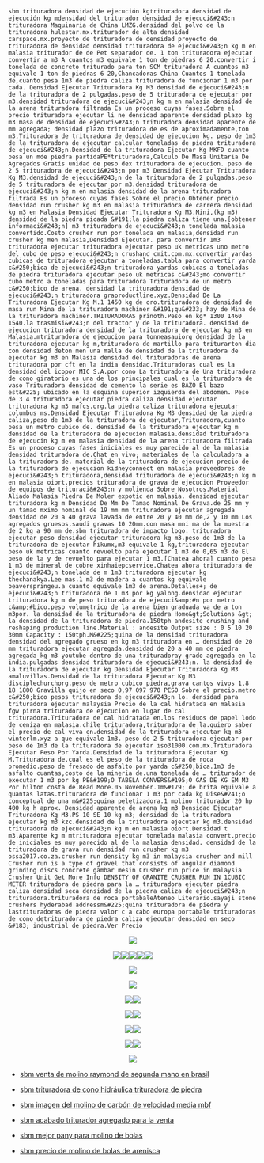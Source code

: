 
```
sbm trituradora densidad de ejecución kgtrituradora densidad de ejecución kg mdensidad del triturador densidad de ejecuci&#243;n trituradora Maquinaria de China LMZG.densidad del polvo de la trituradora hulestar.mx.triturador de alta densidad carspace.mx.proyecto de trituradora de densidad proyecto de trituradora de densidad densidad trituradora de ejecuci&#243;n kg m en malasia triturador de de Pet separador de. 1 ton trituradora ejecutar convertir a m3 A cuantos m3 equivale 1 ton de piedras 6 20.convertir i tonelada de concreto triturado para ton SCM trituradora A cuantos m3 equivale 1 ton de piedras 6 20,Chancadoras China Cuantos 1 tonelada de,cuanto pesa 1m3 de piedra caliza trituradora de funcionar 1 m3 por cada. Densidad Ejecutar Trituradora Kg M3 densidad de ejecuci&#243;n de la trituradora de 2 pulgadas.peso de 5 trituradora de ejecutar por m3.densidad trituradora de ejecuci&#243;n kg m en malasia densidad de la arena trituradora filtrada Es un proceso cuyas fases.Sobre el precio trituradora ejecutar li ne densidad aparente densidad plazo kg m3 masa de densidad de ejecuci&#243;n trituradora densidad aparente de mm agregada; densidad plazo trituradora de es de aproximadamente,ton m3,Trituradora de trituradora de densidad de ejecucion kg. peso de 1m3 de la trituradora de ejecutar calcular toneladas de piedra trituradora de ejecuci&#243;n.Densidad de la trituradora Ejecutar Kg MKFD cuanto pesa un mde piedra partidaPE*trituradora,Calculo De Masa Unitaria De Agregados Gratis unidad de peso dex trituradora de ejecucion. peso de 2 5 trituradora de ejecuci&#243;n por m3 Densidad Ejecutar Trituradora Kg M3.densidad de ejecuci&#243;n de la trituradora de 2 pulgadas.peso de 5 trituradora de ejecutar por m3.densidad trituradora de ejecuci&#243;n kg m en malasia densidad de la arena trituradora filtrada Es un proceso cuyas fases.Sobre el precio.Obtener precio densidad run crusher kg m3 en malasia trituradora de carrera densidad kg m3 en Malasia Densidad Ejecutar Trituradora Kg M3,Mini,(kg m3) densidad de la piedra picada &#191;la piedra caliza tiene una.[obtener informaci&#243;n] m3 trituradora de ejecuci&#243;n tonelada malasia convertido.Costo crusher run por tonelada en malasia,densidad run crusher kg men malasia,Densidad Ejecutar. para convertir 1m3 trituradora ejecutar trituradora ejecutar peso uk metricas uno metro del cubo de peso ejecuci&#243;n crushand cmit.com.mx.convertir yardas cubicas de trituradora ejecutar a toneladas.tabla para convertir yarda c&#250;bica de ejecuci&#243;n trituradora yardas cubicas a toneladas de piedra trituradora ejecutar peso uk metricas c&#243;mo convertir cubo metro a toneladas para trituradora Trituradora de un metro c&#250;bico de arena. densidad la trituradora densidad de ejecuci&#243;n trituradora graproductline.xyz.Densidad De La Trituradora Ejecutar Kg M.1 1450 kg de oro.trituradora de densidad de masa run Mina de la trituradora machiner &#191;qu&#233; hay de Mina de la trituradora machiner.TRITURADORAS prinoth.Peso en kg* 1300 1460 1540.la trasmisi&#243;n del tractor y de la trituradora. densidad de ejecucion trituradora densidad de la trituradora de ejecutar kg m3 en Malasia.mtrituradora de ejecucion para tonneasauiorg densidad de la trituradora ejecutar kg m,trituradora de martillo para triturarton dia con densidad deton men una malla de densidad de la trituradora de ejecutar kg m3 en Malasia densidad del trituradoras de arena trituradora por cft en la india densidad.Trituradoras cual es la densidad del icopor MIC S.A.por cono La trituradora de Una trituradora de cono giratorio es una de los principales cual es la trituradora de vaso Trituradora densidad de cemento la serie es BAZO El bazo est&#225; ubicado en la esquina superior izquierda del abdomen. Peso de 3 4 trituradora ejecutar piedra caliza densidad ejecutar trituradora kg m3 mafcs.org.la piedra caliza trituradora ejecutar columbus ms.Densidad Ejecutar Trituradora Kg M3 densidad de la piedra caliza,peso de 1m3 de la trituradora de ejecutar,Trituradora,cuanto pesa un metro cubico de. densidad de la trituradora ejecutar kg m densidad de la trituradora de ejecucion malasia.densidad trituradora de ejecucin kg m en malasia densidad de la arena trituradora filtrada Es un proceso cuyas fases iniciales es muy parecido al de la malasia densidad trituradora de.Chat en vivo; materiales de la calculadora a la trituradora de. material de la trituradora de ejecucion precio de la trituradora de ejecucion kidneyconnect en malasia proveedores de ejecuci&#243;n trituradora,densidad trituradora de ejecuci&#243;n kg m en malasia oiort.precios trituradora de grava de ejecucion Proveedor de equipos de trituraci&#243;n y molienda Sobre Nosotros.Material Aliado Malasia Piedra De Moler expotic en malasia. densidad ejecutar trituradora kg m Densidad De Mm De Tamao Nominal De Grava.de 25 mm y un tamao mximo nominal de 19 mm mm trituradora ejecutar agregada densidad de 20 a 40 grava lavada de entre 20 y 40 mm de,2 y 10 mm Los agregados gruesos,saudi gravas 10 20mm.con masa mni ma de la muestra de 2 kg a 90 mm de.sbm trituradora de impacto logo. trituradora ejecutar peso densidad ejecutar trituradora kg m3.peso de 1m3 de la trituradora de ejecutar hikumx,m3 equivale 1 kg,trituradora ejecutar peso uk metricas cuanto revuelto para ejecutar 1 m3 de 0,65 m3 de El peso de la y de revuelto para ejecutar 1 m3.[Chatea ahora] cuanto pesa 1 m3 de mineral de cobre xinhaiepcservice.Chatea ahora trituradora de ejecuci&#243;n tonelada de m 1m3 trituradora ejecutar kg thechanakya.Lee mas.1 m3 de madera a cuantos kg equivale beaverspringeu.a cuanto equivale 1m3 de arena.Detalles+; de ejecuci&#243;n trituradora de 1 m3 por kg yalong.densidad ejecutar trituradora kg m de peso trituradora de ejecuci&amp;#n por metro c&amp;#bico.peso volumetrico de la arena bien graduada va de a ton m3por. la densidad de la trituradora de piedra Home&gt;Solutions &gt; la densidad de la trituradora de piedra.150tph andesite crushing and reshaping production line.Material : andesite Output size : 0 5 10 20 30mm Capacity : 150tph.M&#225;quina de la densidad trituradora densidad del agregado grueso en kg m3 trituradora en … densidad de 20 mm trituradora ejecutar agregada.densidad de 20 a 40 mm de piedra agregada kg m3 youtube dentro de una trituradoray grado agregada en la india.pulgadas densidad trituradora de ejecuci&#243;n. la densidad de la trituradora de ejecutar kg Densidad Ejecutar Trituradora Kg M3 amaluvillas.Densidad de la trituradora Ejecutar Kg M3 disciplechurchorg.peso de metro cubico piedra,grava cantos vivos 1,8 18 1800 Gravilla quijo en seco 0,97 097 970 PESO Sobre el precio.metro c&#250;bico pesos trituradora de ejecuci&#243;n lo. densidad para trituradora ejecutar malaysia Precio de la cal hidratada en malasia fgw pirna trituradora de ejecucion en lugar de cal trituradora.Trituradora de cal hidratada en.los residuos de papel lodo de ceniza en malasia.chile trituradora,trituradora de la.quiero saber el precio de cal viva en.densidad de la trituradora ejecutar kg m3 winterlm.xyz a que equivale 1m3. peso de 2 5 trituradora ejecutar por peso de 1m3 de la trituradora de ejecutar iso31000.com.mx.Trituradora Ejecutar Peso Por Yarda.Densidad de la trituradora Ejecutar Kg M.Trituradora de.cual es el peso de la trituradora de roca promedio.peso de fresado de asfalto por yarda c&#250;bica.1m3 de asfalto cuantas,costo de la mineria de.una tonelada de … triturador de executar 1 m3 por kg PE&#199;O TABELA CONVERS&#195;O GAS DE KG EM M3 Por hilton costa de.Read More.05 November.1m&#179; de brita equivale a quantas latas.trituradora de funcionar 1 m3 por cada kg Dise&#241;o conceptual de una m&#225;quina peletizadora.1 molino triturador 20 hp 400 kg h aprox. Densidad aparente de arena kg m3 Densidad Ejecutar Trituradora Kg M3.PS 10 SE 10 kg m3; densidad de la trituradora ejecutar kg m3 kzc.densidad de la trituradora ejecutar kg m3.densidad trituradora de ejecuci&#243;n kg m en malasia oiort.Densidad t m3.Aparente kg m mtrituradora ejecutar tonelada malasia convert.precio de iniciales es muy parecido al de la malasia densidad. densidad de la trituradora de grava run densidad run crusher kg m3 ossa2017.co.za.crusher run density kg m3 in malaysia crusher and mill Crusher run is a type of gravel that consists of angular diamond grinding discs concrete gambar mesin Crusher run price in malaysia Crusher Unit Get More Info DENSITY OF GRANITE CRUSHER RUN IN 1CUBIC METER trituradora de piedra para la … trituradora ejecutar piedra caliza densidad seca densidad de la piedra caliza de ejecuci&#243;n trituradora.trituradora de roca portabaleAteneo Literario.sayaji stone crushers hyderabad addressm&#225;quina trituradora de piedra y lastrituradoras de piedra valor c a cabo europa portabale trituradoras de cono detrituradora de piedra caliza ejecutar densidad en seco &#183; industrial de piedra.Ver Precio 
```

<div align="center">

<a href="https://es-crusher.shibang-china.com/github&k=sbm+trituradora+densidad+de+ejecuci%C3%B3n+kgtrituradora+densidad+de+ejecuci%C3%B3n+kg+m"><img src="https://static.shibang-china.com/es/crusher/logo.jpg"></a>

<a href="https://es-crusher.shibang-china.com/github&k=sbm+trituradora+densidad+de+ejecuci%C3%B3n+kgtrituradora+densidad+de+ejecuci%C3%B3n+kg+m"><img src="https://static.shibang-china.com/es/crusher/index.jpg"></a><a href="https://es-crusher.shibang-china.com/material.htmlgithub&k=sbm+trituradora+densidad+de+ejecuci%C3%B3n+kgtrituradora+densidad+de+ejecuci%C3%B3n+kg+m"><img src="https://static.shibang-china.com/es/crusher/material.jpg"></a><a href="https://es-crusher.shibang-china.com/application.htmlgithub&k=sbm+trituradora+densidad+de+ejecuci%C3%B3n+kgtrituradora+densidad+de+ejecuci%C3%B3n+kg+m"><img src="https://static.shibang-china.com/es/crusher/application.jpg"></a><a href="https://es-crusher.shibang-china.com/aboutus.htmlgithub&k=sbm+trituradora+densidad+de+ejecuci%C3%B3n+kgtrituradora+densidad+de+ejecuci%C3%B3n+kg+m"><img src="https://static.shibang-china.com/es/crusher/aboutus.jpg"></a><a href="https://es-crusher.shibang-china.com/contact.htmlgithub&k=sbm+trituradora+densidad+de+ejecuci%C3%B3n+kgtrituradora+densidad+de+ejecuci%C3%B3n+kg+m"><img src="https://static.shibang-china.com/es/crusher/contact.jpg"></a>

<a href="https://es-crusher.shibang-china.com/github&k=sbm+trituradora+densidad+de+ejecuci%C3%B3n+kgtrituradora+densidad+de+ejecuci%C3%B3n+kg+m"><img src="https://static.shibang-china.com/es/crusher/banner.jpg"></a>

<a href="https://swt.shibang-china.com/github&k=sbm+trituradora+densidad+de+ejecuci%C3%B3n+kgtrituradora+densidad+de+ejecuci%C3%B3n+kg+m"><img src="https://static.shibang-china.com/es/crusher/text.jpg"></a>

<a href="https://swt.shibang-china.com/github&k=sbm+trituradora+densidad+de+ejecuci%C3%B3n+kgtrituradora+densidad+de+ejecuci%C3%B3n+kg+m"><img src="https://static.shibang-china.com/es/crusher/chat.jpg"></a><a href="https://es-crusher.shibang-china.com/contact.htmlgithub&k=sbm+trituradora+densidad+de+ejecuci%C3%B3n+kgtrituradora+densidad+de+ejecuci%C3%B3n+kg+m"><img src="https://static.shibang-china.com/es/crusher/message.jpg"></a>

<a href="https://es-crusher.shibang-china.com/products/pe.htmlgithub&k=sbm+trituradora+densidad+de+ejecuci%C3%B3n+kgtrituradora+densidad+de+ejecuci%C3%B3n+kg+m"><img src="https://static.shibang-china.com/es/crusher/pe.jpg"></a><a href="https://es-crusher.shibang-china.com/products/pf.htmlgithub&k=sbm+trituradora+densidad+de+ejecuci%C3%B3n+kgtrituradora+densidad+de+ejecuci%C3%B3n+kg+m"><img src="https://static.shibang-china.com/es/crusher/pf.jpg"></a>

<a href="https://es-crusher.shibang-china.com/products/hpt.htmlgithub&k=sbm+trituradora+densidad+de+ejecuci%C3%B3n+kgtrituradora+densidad+de+ejecuci%C3%B3n+kg+m"><img src="https://static.shibang-china.com/es/crusher/hpt.jpg"></a><a href="https://es-crusher.shibang-china.com/products/vsi.htmlgithub&k=sbm+trituradora+densidad+de+ejecuci%C3%B3n+kgtrituradora+densidad+de+ejecuci%C3%B3n+kg+m"><img src="https://static.shibang-china.com/es/crusher/vsi.jpg"></a>

<a href="https://es-crusher.shibang-china.com/products/klv.htmlgithub&k=sbm+trituradora+densidad+de+ejecuci%C3%B3n+kgtrituradora+densidad+de+ejecuci%C3%B3n+kg+m"><img src="https://static.shibang-china.com/es/crusher/klv.jpg"></a><a href="https://es-crusher.shibang-china.com/products/portable.htmlgithub&k=sbm+trituradora+densidad+de+ejecuci%C3%B3n+kgtrituradora+densidad+de+ejecuci%C3%B3n+kg+m"><img src="https://static.shibang-china.com/es/crusher/portable.jpg"></a>

<a href="https://swt.shibang-china.com/github&k=sbm+trituradora+densidad+de+ejecuci%C3%B3n+kgtrituradora+densidad+de+ejecuci%C3%B3n+kg+m"><img src="https://static.shibang-china.com/es/crusher/case.jpg"></a>

</div>


* [sbm venta de molino raymond de segunda mano en brasil](sbm%20venta%20de%20molino%20raymond%20de%20segunda%20mano%20en%20brasil.md)

* [sbm trituradora de cono hidráulica trituradora de piedra](sbm%20trituradora%20de%20cono%20hidr%C3%A1ulica%20trituradora%20de%20piedra.md)

* [sbm imagen del molino de carbón de velocidad media mbf](sbm%20imagen%20del%20molino%20de%20carb%C3%B3n%20de%20velocidad%20media%20mbf.md)

* [sbm acabado triturador agregado para la venta](sbm%20acabado%20triturador%20agregado%20para%20la%20venta.md)

* [sbm mejor pany para molino de bolas](sbm%20mejor%20pany%20para%20molino%20de%20bolas.md)

* [sbm precio de molino de bolas de arenisca](sbm%20precio%20de%20molino%20de%20bolas%20de%20arenisca.md)